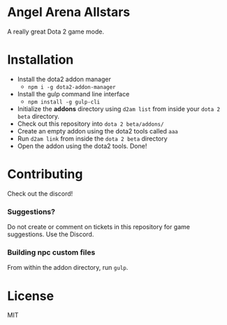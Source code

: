 # Angel Arena Allstars
A really great Dota 2 game mode.

# Installation
* Install the dota2 addon manager
  * `npm i -g dota2-addon-manager`
* Install the gulp command line interface
  * `npm install -g gulp-cli`
* Initialize the **addons** directory using `d2am list` from inside your `dota 2 beta` directory.
* Check out this repository into `dota 2 beta/addons/`
* Create an empty addon using the dota2 tools called `aaa`
* Run `d2am link` from inside the `dota 2 beta` directory
* Open the addon using the dota2 tools. Done!

# Contributing
Check out the discord!

### Suggestions?
Do not create or comment on tickets in this repository for game suggestions. Use the Discord.

### Building npc custom files
From within the addon directory, run `gulp`.

# License
MIT
